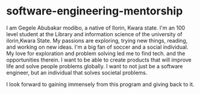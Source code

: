 # software-engineering-mentorship
I am Gegele Abubakar modibo, a native of Ilorin, Kwara state. I'm an 100 level student at the Library and information science of the university of ilorin,Kwara State. My passions are exploring, trying new things, reading, and working on new ideas. I'm a big fan of soccer and a social individual. 
My love for exploration and problem solving led me to find tech. and the opportunities therein. I want to be able to create products that will improve life and solve people problems globally. I want to not just be a software engineer, but an individual that solves societal problems. 

I look forward to gaining immensely from this program and giving back to it. 
